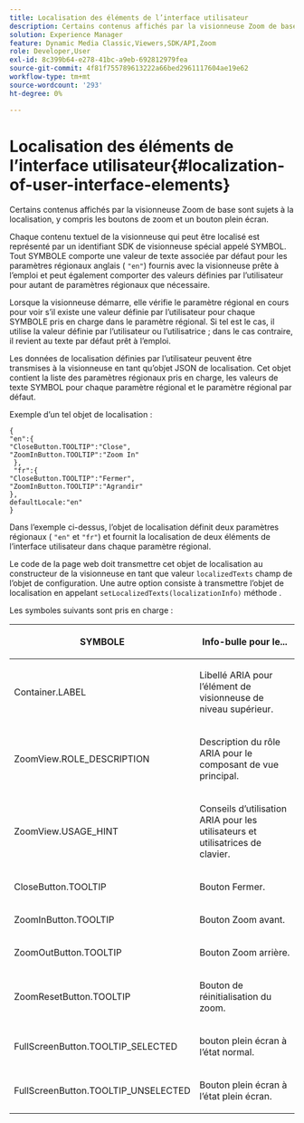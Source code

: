 ```yaml
---
title: Localisation des éléments de l’interface utilisateur
description: Certains contenus affichés par la visionneuse Zoom de base sont sujets à la localisation, y compris les boutons de zoom et un bouton plein écran.
solution: Experience Manager
feature: Dynamic Media Classic,Viewers,SDK/API,Zoom
role: Developer,User
exl-id: 8c399b64-e278-41bc-a9eb-692812979fea
source-git-commit: 4f81f755789613222a66bed2961117604ae19e62
workflow-type: tm+mt
source-wordcount: '293'
ht-degree: 0%

---
```


# Localisation des éléments de l’interface utilisateur{#localization-of-user-interface-elements}

Certains contenus affichés par la visionneuse Zoom de base sont sujets à la localisation, y compris les boutons de zoom et un bouton plein écran.

Chaque contenu textuel de la visionneuse qui peut être localisé est représenté par un identifiant SDK de visionneuse spécial appelé SYMBOL. Tout SYMBOLE comporte une valeur de texte associée par défaut pour les paramètres régionaux anglais ( `"en"`) fournis avec la visionneuse prête à l’emploi et peut également comporter des valeurs définies par l’utilisateur pour autant de paramètres régionaux que nécessaire.

Lorsque la visionneuse démarre, elle vérifie le paramètre régional en cours pour voir s’il existe une valeur définie par l’utilisateur pour chaque SYMBOLE pris en charge dans le paramètre régional. Si tel est le cas, il utilise la valeur définie par l’utilisateur ou l’utilisatrice ; dans le cas contraire, il revient au texte par défaut prêt à l’emploi.

Les données de localisation définies par l’utilisateur peuvent être transmises à la visionneuse en tant qu’objet JSON de localisation. Cet objet contient la liste des paramètres régionaux pris en charge, les valeurs de texte SYMBOL pour chaque paramètre régional et le paramètre régional par défaut.

Exemple d’un tel objet de localisation :

```
{ 
"en":{ 
"CloseButton.TOOLTIP":"Close", 
"ZoomInButton.TOOLTIP":"Zoom In" 
 }, 
 "fr":{ 
"CloseButton.TOOLTIP":"Fermer", 
"ZoomInButton.TOOLTIP":"Agrandir" 
}, 
defaultLocale:"en" 
}
```

Dans l’exemple ci-dessus, l’objet de localisation définit deux paramètres régionaux ( `"en"` et `"fr"`) et fournit la localisation de deux éléments de l’interface utilisateur dans chaque paramètre régional.

Le code de la page web doit transmettre cet objet de localisation au constructeur de la visionneuse en tant que valeur `localizedTexts` champ de l’objet de configuration. Une autre option consiste à transmettre l’objet de localisation en appelant `setLocalizedTexts(localizationInfo)` méthode .

Les symboles suivants sont pris en charge :

<table id="table_58C40353B7244335872350C98DF2CFB3"> 
 <thead> 
  <tr> 
   <th colname="col1" class="entry"> <p>SYMBOLE </p> </th> 
   <th colname="col2" class="entry"> <p>Info-bulle pour le... </p> </th> 
  </tr> 
 </thead>
 <tbody> 
  <tr> 
   <td colname="col1"> <p> <span class="codeph"> Container.LABEL </span> </p> </td> 
   <td colname="col2"> <p>Libellé ARIA pour l’élément de visionneuse de niveau supérieur. </p> </td> 
  </tr> 
  <tr> 
   <td colname="col1"> <p> <span class="codeph"> ZoomView.ROLE_DESCRIPTION </span> </p> </td> 
   <td colname="col2"> <p>Description du rôle ARIA pour le composant de vue principal. </p> </td> 
  </tr> 
  <tr> 
   <td colname="col1"> <p> <span class="codeph"> ZoomView.USAGE_HINT </span> </p> </td> 
   <td colname="col2"> <p>Conseils d’utilisation ARIA pour les utilisateurs et utilisatrices de clavier. </p> </td> 
  </tr> 
  <tr> 
   <td colname="col1"> <p> <span class="codeph"> CloseButton.TOOLTIP </span> </p> </td> 
   <td colname="col2"> <p>Bouton Fermer. </p> </td> 
  </tr> 
  <tr> 
   <td colname="col1"> <p> <span class="codeph"> ZoomInButton.TOOLTIP </span> </p> </td> 
   <td colname="col2"> <p>Bouton Zoom avant. </p> </td> 
  </tr> 
  <tr> 
   <td colname="col1"> <p> <span class="codeph"> ZoomOutButton.TOOLTIP </span> </p> </td> 
   <td colname="col2"> <p>Bouton Zoom arrière. </p> </td> 
  </tr> 
  <tr> 
   <td colname="col1"> <p> <span class="codeph"> ZoomResetButton.TOOLTIP </span> </p> </td> 
   <td colname="col2"> <p>Bouton de réinitialisation du zoom. </p> </td> 
  </tr> 
  <tr> 
   <td colname="col1"> <p> <span class="codeph"> FullScreenButton.TOOLTIP_SELECTED </span> </p> </td> 
   <td colname="col2"> <p>bouton plein écran à l’état normal. </p> </td> 
  </tr> 
  <tr> 
   <td colname="col1"> <p> <span class="codeph"> FullScreenButton.TOOLTIP_UNSELECTED </span> </p> </td> 
   <td colname="col2"> <p>Bouton plein écran à l’état plein écran. </p> </td> 
  </tr> 
 </tbody> 
</table>
